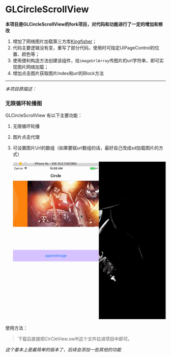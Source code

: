 # GLCircleScrollView
**本项目是GLCircleScrollView的fork项目，对代码和功能进行了一定的增加和修改**
1. 增加了网络图片加载第三方库[Kingfisher](https://github.com/onevcat/Kingfisher)；
2. 代码主要逻辑没有变，重写了部分代码，使用时可指定UIPageControl的位置、颜色等；
3. 使用便利构造方法创建该组件，给`imageUrlArray`传图片的url字符串，即可实现图片网络加载；
4. 增加点击图片获取图片index和url的Block方法
---

*本项目原描述：*
### 无限循环轮播图
GLCircleScrollView 有以下主要功能：
1. 无限循环轮播
2. 图片点击代理
3. 可设置图片Url的数组（如果要赋url数组的话，最好自己改成sd加载图片的方式）

    ![](https://github.com/god-long/GLCircleScrollView/raw/master/Circle.gif) 

使用方法：

> 下载后直接把CirCleView.swift这个文件拉进项目中即可。
   
  *这个基本上是最简单的版本了，后续会添加一些其他的功能*
